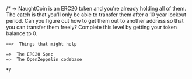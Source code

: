 /*
    =>  NaughtCoin is an ERC20 token and you're already holding all of them.
        The catch is that  you'll only be able to transfer  them after a 10 
        year lockout period.  Can  you figure out  how to get them  out  to 
        another address so that you can transfer them freely? Complete this 
        level by getting your token balance to 0.

    ==>  Things that might help

    =>  The ERC20 Spec
    =>  The OpenZeppelin codebase

*/
